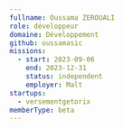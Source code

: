 ```yaml
---
fullname: Oussama ZEROUALI
role: développeur
domaine: Développement
github: oussamasic
missions:
  - start: 2023-09-06
    end: 2023-12-31
    status: independent
    employer: Malt
startups:
  - versementgetorix
memberType: beta
---
```


